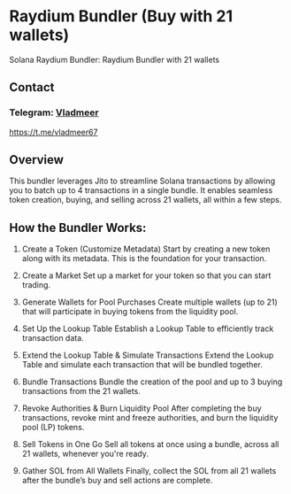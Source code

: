 # Raydium Bundler (Buy with 21 wallets)
Solana Raydium Bundler: Raydium Bundler with 21 wallets

## Contact 
### Telegram: [Vladmeer](https://t.me/vladmeer67)   
https://t.me/vladmeer67

## Overview
This bundler leverages Jito to streamline Solana transactions by allowing you to batch up to 4 transactions in a single bundle. It enables seamless token creation, buying, and selling across 21 wallets, all within a few steps.

## How the Bundler Works:
1. Create a Token (Customize Metadata)
Start by creating a new token along with its metadata. This is the foundation for your transaction.

2. Create a Market
Set up a market for your token so that you can start trading.

3. Generate Wallets for Pool Purchases
Create multiple wallets (up to 21) that will participate in buying tokens from the liquidity pool. 

4. Set Up the Lookup Table
Establish a Lookup Table to efficiently track transaction data.

5. Extend the Lookup Table & Simulate Transactions
Extend the Lookup Table and simulate each transaction that will be bundled together.

6. Bundle Transactions
Bundle the creation of the pool and up to 3 buying transactions from the 21 wallets.

7. Revoke Authorities & Burn Liquidity Pool
After completing the buy transactions, revoke mint and freeze authorities, and burn the liquidity pool (LP) tokens.

8. Sell Tokens in One Go
Sell all tokens at once using a bundle, across all 21 wallets, whenever you're ready.

9. Gather SOL from All Wallets
Finally, collect the SOL from all 21 wallets after the bundle’s buy and sell actions are complete.
